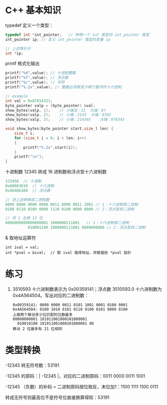 # C++ 基本知识

typedef 定义一个类型：

```c++
typedef int *int_pointer;	// 申明一个 int 类型的 int_pointer 类型
int_pointer ip;	// 定义 int_pointer 类型的变量 ip

// 上述等价于
int *ip;
```

 

printf 格式化输出

```c++
printf("%d",value);	// 十进制整数
printf("%f",value); // 浮点数
printf("%c",value); // 字符
printf("%.2x",value); // 整数必须用至少两个数字的十六进制

// example
int val = 0x87654321;
byte_pointer valp = (byte_pointer) &val;
show_bytes(valp, 1);	// 小端法：21  大端：87
show_bytes(valp, 2);	// 小端：2143	大端：8765
show_bytes(valp, 3);	// 小端：214365	大端：876543

void show_bytes(byte_pointer start,size_t len) {
    size_t i;
    for (size_t i = 0; i < len; i++)
    {
        printf("%.2x",start[i]);
    }
    printf("\n"); 
}
```

十进制数 12345 转成 16 进制数和浮点型十六进制数

```c++
123456	// 十进制
0x00003039	// 十六进制
0x4640E400	// 浮点数

// 将上述转换成二进制数
0000 0000 0000 0000 0011 0000 0011 1001	// 1：十六进制转二进制
0100 0110 0100 0000 1110 0100 0000 0000 // 2：浮点型转二进制

// 将 1 左移 13 位
0000000000000000001 1000000111001	// 1：十六进制转二进制
          010001100 1000000111001 0000000000 // 2：浮点型转二进制
```

& 取地址运算符

```
int ival = val;
int *pval = &ival;	// 取 ival 值得地址，并赋值给 *pval 指针
```

# 练习

1. 3510593 十六进制数表示为 0x00359141；浮点数 3510593.0 十六进制数为 0x4A564504。写出对应的二进制数：

   ```
   0x00359141: 0000 0000 0011 0101 1001 0001 0100 0001
   0x4A564504: 0100 1010 0101 0110 0100 0101 0000 0100 
   上面两个移动多少位匹配的位数最多
   00000000001 101011001000101000001
     010010100 101011001000101000001 00
   移动 2 位最多有 21 位相同
   ```



# 类型转换

-12345 转无符号数：53191

-12345 的原码：| -12345 |，对应的二进制原码：0011 0000 0011 1001

-12345 （负数）的补码 = 二进制原码按位取反，末位加1：1100 1111 1100 0111

转成无符号则最高位不是符号位直接换算得知：53191